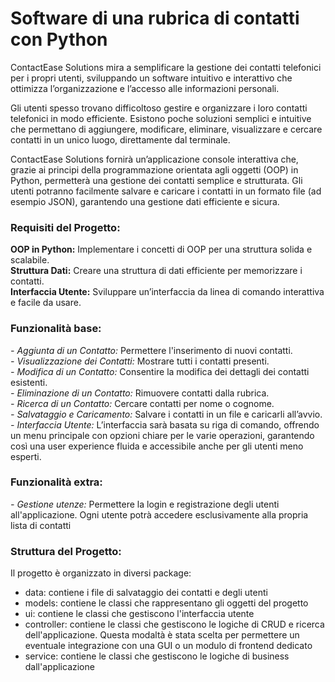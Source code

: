 # **Software di una rubrica di contatti con Python <br>**

ContactEase Solutions mira a semplificare la gestione dei contatti telefonici per i propri utenti, sviluppando un software intuitivo e interattivo che ottimizza l’organizzazione e l’accesso alle informazioni personali. <br>

Gli utenti spesso trovano difficoltoso gestire e organizzare i loro contatti telefonici in modo efficiente. Esistono poche soluzioni semplici e intuitive che permettano di aggiungere, modificare, eliminare, visualizzare e cercare contatti in un unico luogo, direttamente dal terminale. <br>

ContactEase Solutions fornirà un’applicazione console interattiva che, grazie ai principi della programmazione orientata agli oggetti (OOP) in Python, permetterà una gestione dei contatti semplice e strutturata. Gli utenti potranno facilmente salvare e caricare i contatti in un formato file (ad esempio JSON), garantendo una gestione dati efficiente e sicura. <br>

### **Requisiti del Progetto:** <br>
**OOP in Python:** Implementare i concetti di OOP per una struttura solida e scalabile. <br>
**Struttura Dati:** Creare una struttura di dati efficiente per memorizzare i contatti. <br>
**Interfaccia Utente:** Sviluppare un’interfaccia da linea di comando interattiva e facile da usare.<br>

### **Funzionalità base:**
_- Aggiunta di un Contatto:_ Permettere l'inserimento di nuovi contatti. <br>
_- Visualizzazione dei Contatti:_ Mostrare tutti i contatti presenti. <br>
_- Modifica di un Contatto:_ Consentire la modifica dei dettagli dei contatti esistenti. <br>
_- Eliminazione di un Contatto:_ Rimuovere contatti dalla rubrica. <br>
_- Ricerca di un Contatto:_ Cercare contatti per nome o cognome. <br>
_- Salvataggio e Caricamento:_ Salvare i contatti in un file e caricarli all’avvio. <br>
_- Interfaccia Utente:_ L’interfaccia sarà basata su riga di comando, offrendo un menu principale con opzioni chiare per le varie operazioni, garantendo così una user experience fluida e accessibile anche per gli utenti meno esperti. <br>

### **Funzionalità extra:**
_- Gestione utenze:_ Permettere la login e registrazione degli utenti all'applicazione. Ogni utente potrà accedere esclusivamente alla propria lista di contatti

### **Struttura del Progetto:** <br>
Il progetto è organizzato in diversi package:
- data: contiene i file di salvataggio dei contatti e degli utenti
- models: contiene le classi che rappresentano gli oggetti del progetto
- ui: contiene le classi che gestiscono l'interfaccia utente
- controller: contiene le classi che gestiscono le logiche di CRUD e ricerca dell'applicazione. Questa modaltà è stata scelta per permettere un eventuale integrazione con una GUI o un modulo di frontend dedicato
- service: contiene le classi che gestiscono le logiche di business dall'applicazione